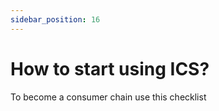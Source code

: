 ```yaml
---
sidebar_position: 16
---
```


# How to start using ICS?

To become a consumer chain use this checklist


